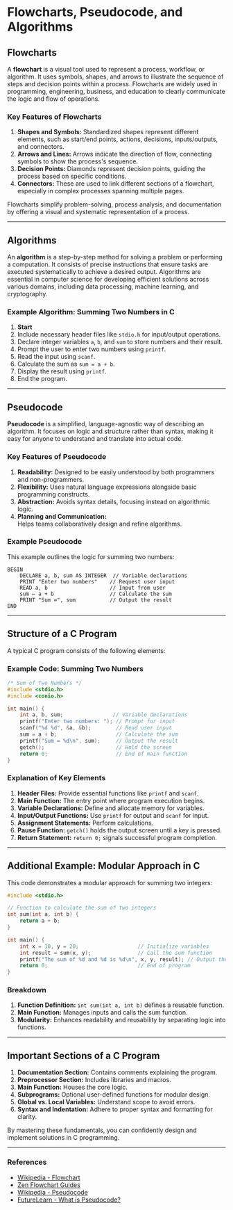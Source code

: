 # Flowcharts, Pseudocode, and Algorithms

## Flowcharts

A **flowchart** is a visual tool used to represent a process, workflow, or algorithm. It uses symbols, shapes, and arrows to illustrate the sequence of steps and decision points within a process. Flowcharts are widely used in programming, engineering, business, and education to clearly communicate the logic and flow of operations.

### Key Features of Flowcharts

1. **Shapes and Symbols:** 
   Standardized shapes represent different elements, such as start/end points, actions, decisions, inputs/outputs, and connectors.
2. **Arrows and Lines:** 
   Arrows indicate the direction of flow, connecting symbols to show the process's sequence.
3. **Decision Points:** 
   Diamonds represent decision points, guiding the process based on specific conditions.
4. **Connectors:** 
   These are used to link different sections of a flowchart, especially in complex processes spanning multiple pages.

Flowcharts simplify problem-solving, process analysis, and documentation by offering a visual and systematic representation of a process.

---

## Algorithms

An **algorithm** is a step-by-step method for solving a problem or performing a computation. It consists of precise instructions that ensure tasks are executed systematically to achieve a desired output. Algorithms are essential in computer science for developing efficient solutions across various domains, including data processing, machine learning, and cryptography.

### Example Algorithm: Summing Two Numbers in C

1. **Start**
2. Include necessary header files like `stdio.h` for input/output operations.
3. Declare integer variables `a`, `b`, and `sum` to store numbers and their result.
4. Prompt the user to enter two numbers using `printf`.
5. Read the input using `scanf`.
6. Calculate the sum as `sum = a + b`.
7. Display the result using `printf`.
8. End the program.

---

## Pseudocode

**Pseudocode** is a simplified, language-agnostic way of describing an algorithm. It focuses on logic and structure rather than syntax, making it easy for anyone to understand and translate into actual code.

### Key Features of Pseudocode

1. **Readability:** 
   Designed to be easily understood by both programmers and non-programmers.
2. **Flexibility:** 
   Uses natural language expressions alongside basic programming constructs.
3. **Abstraction:** 
   Avoids syntax details, focusing instead on algorithmic logic.
4. **Planning and Communication:**  
   Helps teams collaboratively design and refine algorithms.

### Example Pseudocode

This example outlines the logic for summing two numbers:

```plaintext
BEGIN
    DECLARE a, b, sum AS INTEGER  // Variable declarations
    PRINT "Enter two numbers"    // Request user input
    READ a, b                    // Input from user
    sum ← a + b                  // Calculate the sum
    PRINT "Sum =", sum           // Output the result
END
```

---

## Structure of a C Program

A typical C program consists of the following elements:

### Example Code: Summing Two Numbers

```c
/* Sum of Two Numbers */
#include <stdio.h>
#include <conio.h>

int main() {
    int a, b, sum;                // Variable declarations
    printf("Enter two numbers: "); // Prompt for input
    scanf("%d %d", &a, &b);        // Read user input
    sum = a + b;                   // Calculate the sum
    printf("Sum = %d\n", sum);     // Output the result
    getch();                       // Hold the screen
    return 0;                      // End of main function
}
```

### Explanation of Key Elements

1. **Header Files:** Provide essential functions like `printf` and `scanf`.
2. **Main Function:** The entry point where program execution begins.
3. **Variable Declarations:** Define and allocate memory for variables.
4. **Input/Output Functions:** Use `printf` for output and `scanf` for input.
5. **Assignment Statements:** Perform calculations.
6. **Pause Function:** `getch()` holds the output screen until a key is pressed.
7. **Return Statement:** `return 0;` signals successful program completion.

---

## Additional Example: Modular Approach in C

This code demonstrates a modular approach for summing two integers:

```c
#include <stdio.h>

// Function to calculate the sum of two integers
int sum(int a, int b) {
    return a + b;
}

int main() {
    int x = 10, y = 20;                   // Initialize variables
    int result = sum(x, y);               // Call the sum function
    printf("The sum of %d and %d is %d\n", x, y, result); // Output the result
    return 0;                             // End of program
}
```

### Breakdown

1. **Function Definition:** `int sum(int a, int b)` defines a reusable function.
2. **Main Function:** Manages inputs and calls the sum function.
3. **Modularity:** Enhances readability and reusability by separating logic into functions.

---

## Important Sections of a C Program

1. **Documentation Section:** Contains comments explaining the program.
2. **Preprocessor Section:** Includes libraries and macros.
3. **Main Function:** Houses the core logic.
4. **Subprograms:** Optional user-defined functions for modular design.
5. **Global vs. Local Variables:** Understand scope to avoid errors.
6. **Syntax and Indentation:** Adhere to proper syntax and formatting for clarity.

By mastering these fundamentals, you can confidently design and implement solutions in C programming.

---

### References

- [Wikipedia - Flowchart](https://en.wikipedia.org/wiki/Flowchart)
- [Zen Flowchart Guides](https://www.zenflowchart.com/guides/)
- [Wikipedia - Pseudocode](https://en.wikipedia.org/wiki/Pseudocode)
- [FutureLearn - What is Pseudocode?](https://www.futurelearn.com/info/courses/block-to-text-based-programming/0/steps/39492)

 


